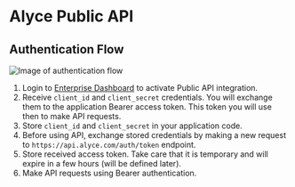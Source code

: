 # Alyce Public API

## Authentication Flow
![Image of authentication flow](https://alycecom.github.io/public-open-api/images/scheme.svg)
1. Login to [Enterprise Dashboard](https://dashboard.alyce.com) to activate Public API integration. 
2. Receive `client_id` and `client_secret` credentials. You will exchange them to the application Bearer access token. This token you will use then to make API requests. 
3. Store `client_id` and `client_secret` in your application code.
4. Before using API, exchange stored credentials by making a new request to `https://api.alyce.com/auth/token` endpoint.
5. Store received access token. Take care that it is temporary and will expire in a few hours (will be defined later).
6. Make API requests using Bearer authentication. 